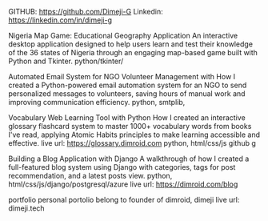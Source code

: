 GITHUB: https://github.com/Dimeji-G
Linkedin: https://linkedin.com/in/dimeji-g


Nigeria Map Game: Educational Geography Application
An interactive desktop application designed to help users learn and test their knowledge of the 36 states of Nigeria through an engaging map-based game built with Python and Tkinter.
python/tkinter/

Automated Email System for NGO Volunteer Management with
How I created a Python-powered email automation system for an NGO to send personalized messages to volunteers, saving hours of manual work and improving communication efficiency.
python, smtplib, 

Vocabulary Web Learning Tool with Python
How I created an interactive glossary flashcard system to master 1000+ vocabulary words from books I've read, applying Atomic Habits principles to make learning accessible and effective.
live url: https://glossary.dimroid.com
python, html/css/js github g

Building a Blog Application with Django
A walkthrough of how I created a full-featured blog system using Django with categories, tags for post recommendation, and a latest posts view.
python, html/css/js/django/postgresql/azure
live url: https://dimroid.com/blog

portfolio
personal portolio belong to founder of dimroid, dimeji
live url: dimeji.tech

